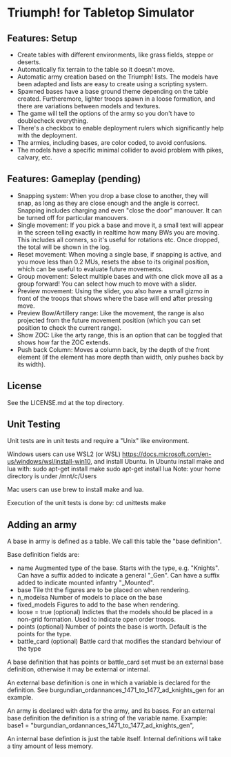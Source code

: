 Triumph! for Tabletop Simulator
===============================

Features: Setup
---------------

- Create tables with different environments, like grass fields, steppe or deserts.
- Automatically fix terrain to the table so it doesn't move.
- Automatic army creation based on the Triumph! lists. The models have been adapted and lists are easy to create using a scripting system.
- Spawned bases have a base ground theme depending on the table created. Furtheremore, lighter troops spawn in a loose formation, and there are variations between models and textures.
- The game will tell the options of the army so you don't have to doublecheck everything.
- There's a checkbox to enable deployment rulers which significantly help with the deployment.
- The armies, including bases, are color coded, to avoid confusions.
- The models have a specific minimal collider to avoid problem with pikes, calvary, etc.

Features: Gameplay (pending)
----------------------------

- Snapping system: When you drop a base close to another, they will snap, as long as they are close enough and the angle is correct. Snapping includes charging and even "close the door" manouver. It can be turned off for particular manouvers.
- Single movement: If you pick a base and move it, a small text will appear in the screen telling exactly in realtime how many BWs you are moving. This includes all corners, so it's useful for rotations etc. Once dropped, the total will be shown in the log.
- Reset movement: When moving a single base, if snapping is active, and you move less than 0.2 MUs, resets the abse to its original position, which can be useful to evaluate future movements.
- Group movement: Select multiple bases and with one click move all as a group forward! You can select how much to move with a slider.
- Preview movement: Using the slider, you also have a small gizmo in front of the troops that shows where the base will end after pressing move.
- Preview Bow/Artillery range: Like the movement, the range is also projected from the future movement position (which you can set position to check the current range).
- Show ZOC: Like the arty range, this is an option that can be toggled that shows how far the ZOC extends.
- Push back Column: Moves a column back, by the depth of the front element (if the element has more depth than width, only pushes back by its width).

License
-------

See the LICENSE.md at the top directory.

Unit Testing
------------

Unit tests are in unit tests and require a "Unix" like environment.  

Windows users can use WSL2 (or WSL) https://docs.microsoft.com/en-us/windows/wsl/install-win10, and install
Ubuntu.  In Ubuntu install make and lua with:
sudo apt-get install make
sudo apt-get install lua
Note: your home directory is under /mnt/c/Users

Mac users can use brew to install make and lua.

Execution of the unit tests is done by:
cd unittests
make

Adding an army
--------------

A base in army is defined as a table.  We call this table the "base definition".

Base definition fields are:
* name Augmented type of the base. Starts with the type, e.g. "Knights".  
  Can have a suffix added to indicate a general "_Gen".
  Can have a suffix added to indicate mounted infantry "_Mounted".
* base Tile tht the figures are to be placed on when rendering.
* n_modelsa Number of models to place on the base
* fixed_models Figures to add to the base when rendering.
* loose = true (optional) Indictes that the models should be placed in a 
    non-grid formation.  Used to indicate open order troops.
* points (optional) Number of points the base is worth. Default is the points for the type.
* battle_card (optional) Battle card that modifies the standard behviour of the type

A base definition that has points or battle_card set must be an external 
base definition, otherwise it may be external or internal.

An external base definition is one in which a variable is declared for the definition.
See burgundian_ordannances_1471_to_1477_ad_knights_gen for an example.

An army is declared with data for the army, and its bases.  For an external
base definition the definition is a string of the variable name.  Example:
base1 = "burgundian_ordannances_1471_to_1477_ad_knights_gen",

An internal base defintion is just the table itself.  Internal definitions will take
a tiny amount of less memory.


